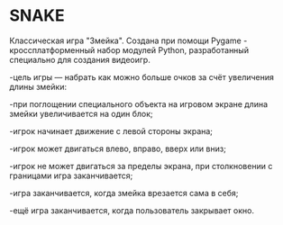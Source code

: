 # SNAKE
Классическая игра "Змейка".
Создана при помощи Pygame - кроссплатформенный набор модулей Python, разработанный специально для создания видеоигр.

-цель игры — набрать как можно больше очков за счёт увеличения длины змейки:

-при поглощении специального объекта на игровом экране длина змейки увеличивается на один блок;

-игрок начинает движение с левой стороны экрана;

-игрок может двигаться влево, вправо, вверх или вниз;

-игрок не может двигаться за пределы экрана, при столкновении с границами игра заканчивается;

-игра заканчивается, когда змейка врезается сама в себя;

-ещё игра заканчивается, когда пользователь закрывает окно.
